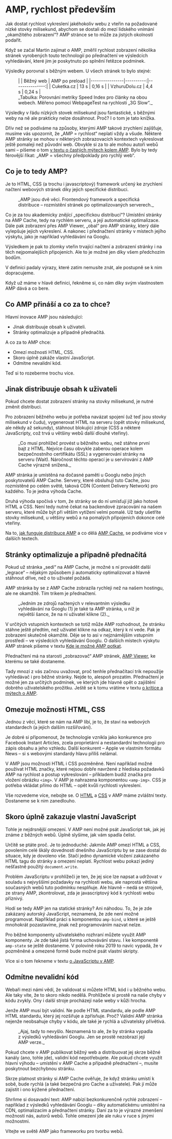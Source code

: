 # AMP, rychlost především

Jak dostat rychlost vykreslení jakéhokoliv webu z vteřin na požadované nízké stovky milisekund, abychom se dostali do mezí lidského vnímání „okamžitého zobrazení“? AMP stránce se to může za jistých okolností podařit.

Když se začal Martin zajímat o AMP, změřil rychlost zobrazení několika stránek vyrobených touto technologií po přednačtení ve výsledcích vyhledávání, které jim je poskytnuto po splnění řetězce podmínek.

Výsledky porovnal s běžným webem. U všech stránek to bylo stejné:

<figure>
<div class="rwd-scrollable"  markdown="1">
|                | Běžný web | AMP po preload |
|----------------|----------:|---------------:|
| Cuketka.cz     | 13 s  | 0,16 s |
| VzhuruDolu.cz  | 4,4 s | 0,24 s |
</div>
<figcaption markdown="1">
_Tabulka: Porovnání metriky Speed Index pro články na obou webech. Měřeno pomocí WebpageTest na rychlosti „3G Slow“._
</figcaption>
</figure>

Výsledky v řádu nízkých stovek milisekund jsou fantastické, s běžnými weby na ně ale prakticky nelze dosáhnout. Proč? I o tom je tato knížka.

Dřív než se podíváme na způsoby, kterými AMP takové zrychlení zajišťuje, musíme vás upozornit, že „AMP = rychlost“ neplatí vždy a všude. Některé AMP stránky se mohou v některých zobrazovacích kontextech vykreslovat ještě pomaleji než původní web. Obvykle si za to ale mohou autoři webů sami – píšeme o tom [v textu o častých mýtech kolem AMP](amp-kritika-myty.md). Bylo by tedy férovější říkat: „AMP = všechny předpoklady pro rychlý web“.

## Co je to tedy AMP?

Je to HTML, CSS (a trochu i javascriptový) framework určený ke zrychlení načtení webových stránek díky jejich specifické distribuci.

<figure>
<img src="../dist/images/original/vdamp/amp-framework-distribuce.png" alt="">
<figcaption markdown="1">
_AMP jsou dvě věci. Frontendový framework a specifická distribuce – rozmístění stránek po optimalizovaných serverech._
</figcaption>
</figure>

Co je za tou akademicky znějící „specifickou distribucí“? Umístění stránky na AMP Cache, tedy na rychlém serveru, a její automatické optimalizace. Dále pak zobrazení přes AMP Viewer, „obal“ pro AMP stránky, který dále vylepšuje jejich vykreslení. A nakonec i přednačtení stránky v místech jejího výskytu, jako je například vyhledávání na Googlu.

Výsledkem je pak to zlomky vteřin trvající načtení a zobrazení stránky i na těch nejpomalejších připojeních. Ale to je možné jen díky všem předchozím bodům.

V definici padaly výrazy, které zatím nemusíte znát, ale postupně se k nim dopracujeme.

Když už máme v hlavě definici, řekněme si, co nám díky svým vlastnostem AMP dává a co bere.

## Co AMP přináší a co za to chce?

Hlavní inovace AMP jsou následující:

* Jinak distribuuje obsah k uživateli.
* Stránky optimalizuje a případně přednačítá.

A co za to AMP chce:

* Omezí možnosti HTML, CSS.
* Skoro úplně zakáže vlastní JavaScript.
* Odmítne nevalidní kód.

Teď si to rozeberme trochu více.

## Jinak distribuuje obsah k uživateli

Pokud chcete dostat zobrazení stránky na stovky milisekund, je nutné změnit distribuci.

Pro zobrazení běžného webu je potřeba navázat spojení (už teď jsou stovky milisekund v čudu), vygenerovat HTML na serveru (opět stovky milisekund, ale někdy až sekundy), stáhnout blokující zdroje (CSS a některé JavaScripty, což trvá u většiny webů další dlouhé vteřiny).

<figure>
<img src="../dist/images/original/vdamp/ttfb.png" alt="">
<figcaption markdown="1">
_Co musí prohlížeč provést u běžného webu, než stáhne první bajt z HTML. Nejvíce času obvykle zaberou operace kolem bezpečnostního certifikátu (SSL) a vygenerování stránky na serveru (Wait). Náročnost těchto operací je u servírování z AMP Cache výrazně snížená._
</figcaption>
</figure>

AMP stránka je umístěná na dočasné paměti u Googlu nebo jiných poskytovatelů AMP Cache. Servery, které obsluhují tuto Cache, jsou rozmístěné po celém světě, taková CDN (Content Delivery Network) pro každého. To je jedna výhoda Cache.

Druhá výhoda spočívá v tom, že stránky se do ní umísťují již jako hotové HTML a CSS. Není tedy nutné čekat na backendové zpracování na našem serveru, které může být při větším vytížení velmi pomalé. Už tady ušetříte stovky milisekund, u většiny webů a na pomalých připojeních dokonce celé vteřiny.

Na to, [jak funguje distribuce AMP](amp-fungovani.md) a co dělá [AMP Cache](amp-cache.md), se podíváme více v dalších textech.

## Stránky optimalizuje a případně přednačítá

Pokud už stránka „sedí“ na AMP Cache, je možné s ní provádět další „legrace“ – nějakým způsobem ji automaticky optimalizovat a hlavně stáhnout dříve, než o to uživatel požádá.

AMP stránka by se z AMP Cache zobrazila rychleji než na našem hostingu, ale ne okamžitě. Tím trikem je přednačtení.

<figure>
<img src="../dist/images/original/vdamp/amp-devtools.png" alt="">
<figcaption markdown="1">
_Jedním ze zdrojů načtených v relevantním výsledku vyhledávání na Googlu (1) je také ta AMP stránka, u níž je největší šance, že na ni uživatel klikne (2)._
</figcaption>
</figure>

V určitých vstupních kontextech se totiž může AMP rozhodnout, že stránku stáhne ještě předtím, než uživatel klikne na odkaz, který k ní vede. Pak je zobrazení skutečně okamžité. Děje se to asi v nejznámějším vstupním prostředí – ve výsledcích vyhledávání Googlu. O dalších místech výskytu AMP stránek píšeme v textu [Kde je možné AMP potkat](amp-platformy.md).

Přednačtení má na starosti „zobrazovač“ AMP stránek, [AMP Viewer](amp-viewer.md), ke kterému se také dostaneme.

Tady mnozí z vás začnou uvažovat, proč tenhle přednačítací trik nepoužije vyhledávač i pro běžné stránky. Nejde to, alespoň prozatím. Přednačtení je možné jen za určitých podmínek, ve kterých jde hlavně opět o zajištění dobrého uživatelského prožitku. Ještě se k tomu vrátíme v textu [o kritice a mýtech o AMP](amp-kritika-myty.md).

## Omezuje možnosti HTML, CSS

Jednou z věcí, které se nám na AMP líbí, je to, že staví na webových standardech (a jejich dalším rozšiřování).

Je dobré si připomenout, že technologie vznikla jako konkurence pro Facebook Instant Articles, zcela proprietární a nestandardní technologii pro zápis obsahu a jeho vzhledu. Další konkurent – Apple ve vlastním formátu News – si s webovými standardy hlavu příliš nelámal.

V AMP jsou možnosti HTML i CSS pozměněné. Není například možné používat HTML značky, které nejsou dobře navržené z hlediska požadavků AMP na rychlost a postup vykreslování – příkladem budiž značka pro vložení obrázku `<img>`. V AMP je nahrazena komponentou `<amp-img>`. CSS je potřeba vkládat přímo do HTML – opět kvůli rychlosti vykreslení.

Vše rozvedeme více, nebojte se. O [HTML](amp-html.md) a [CSS](amp-css.md) v AMP máme zvláštní texty. Dostaneme se k nim zanedlouho.

## Skoro úplně zakazuje vlastní JavaScript

Tohle je nejdrsnější omezení. V AMP není možné psát JavaScript tak, jak jej známe z běžných webů. Úplně slyšíme, jak vám spadla čelist.

Určitě se ptáte proč. Je to jednoduché: Jakmile AMP omezí HTML a CSS, povolením celé škály dovedností dnešního JavaScriptu by se zase dostal do situace, kdy je dovoleno vše. Stačí jedno dynamické vložení zakázaného HTML tagu do stránky a omezení neplatí. Rychlost webu pokazí jediný nešťastně použitý `document.write`.

Problém JavaScriptu v prohlížeči je ten, že jej sice lze napsat a udržovat v souladu s nejvyššími požadavky na rychlosti webu, ale naprostá většina současných webů tuto podmínku nesplňuje. Ale hlavně – nedá se strojově, ze strany AMP, zkontrolovat, zda je javascriptový kód k rychlosti webu příznivý.

Hodí se tedy AMP jen na statické stránky? Ani náhodou. To, že je zde zakázaný autorský JavaScript, neznamená, že zde není možné programovat. Například práci s komponentou `amp-bind`, u které se ještě mnohokrát pozastavíme, jinak než programováním nazvat nelze.

Pro běžné komponenty uživatelského rozhraní můžete využít AMP komponenty. Je zde také jistá forma uchovávání stavu. I ke komponentě `amp-state` se ještě dostaneme. V polovině roku 2019 to navíc vypadá, že v pozměněné a omezené formě bude možné psát vlastní skripty.

Více si o tom řekneme v textu [o JavaScriptu v AMP](amp-javascript.md).

## Odmítne nevalidní kód

Webaři mezi námi vědí, že validovat si můžete HTML kód i u běžného webu. Ale taky víte, že to skoro nikdo nedělá. Prohlížeče si prostě na naše chyby v kódu zvykly. Ony i další stroje procházejí naše weby v kůži hrocha.

Jenže AMP musí být validní. Ne podle HTML standardu, ale podle AMP HTML standardu, který jej rozšiřuje a zpřísňuje. Proč? Validní AMP stránka nejenže neobsahuje chyby v kódu, ale také je rychlá a uživatelsky přívětivá.

<figure>
<img src="../dist/images/original/vdamp/amp-validator.png" alt="">
<figcaption markdown="1">
_Ajaj, tady to nevyšlo. Neznamená to ale, že by stránka vypadla z výsledků vyhledávání Googlu. Jen se prostě nezobrazí její AMP verze._
</figcaption>
</figure>

Pokud chcete v AMP publikovat běžný web a distribuovat jej skrze běžné kanály (ano, tohle jde), validní kód nepotřebujete. Ale pokud chcete využít hlavní výhodu – umístění v AMP Cache a případně přednačtení –, musíte poskytnout bezchybnou stránku.

Skrze platnost stránky si AMP Cache ověřuje, že když stránku umístí k sobě, bude rychlá (a také bezpečná pro Cache a uživatele). Pak jí může zajistit i ono kýžené přednačtení.

Shrňme si dosavadní text: AMP nabízí bezkonkurenčně rychlé zobrazení – například z výsledků vyhledávání Googlu – díky automatickému umístění na CDN, optimalizacím a přednačtení stránky. Daní za to je výrazné zmenšení možností nás, autorů webů. Tohle omezení jde ale ruku v ruce s jinými možnostmi.

Vítejte ve světě AMP jako frameworku pro tvorbu webů.
